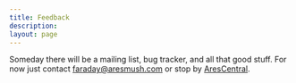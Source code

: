 ```yaml
---
title: Feedback
description:
layout: page
---
```


Someday there will be a mailing list, bug tracker, and all that good stuff. For now just contact [faraday@aresmush.com](mailto:faraday@aresmush.com) or stop by [AresCentral](telnet:mush.aresmush.com:7206).